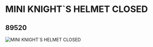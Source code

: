 # MINI KNIGHT`S HELMET CLOSED
## 89520
![MINI KNIGHT`S HELMET CLOSED](https://lc-www-live-s.legocdn.com/media/bricks/5/2/4617224.jpg)